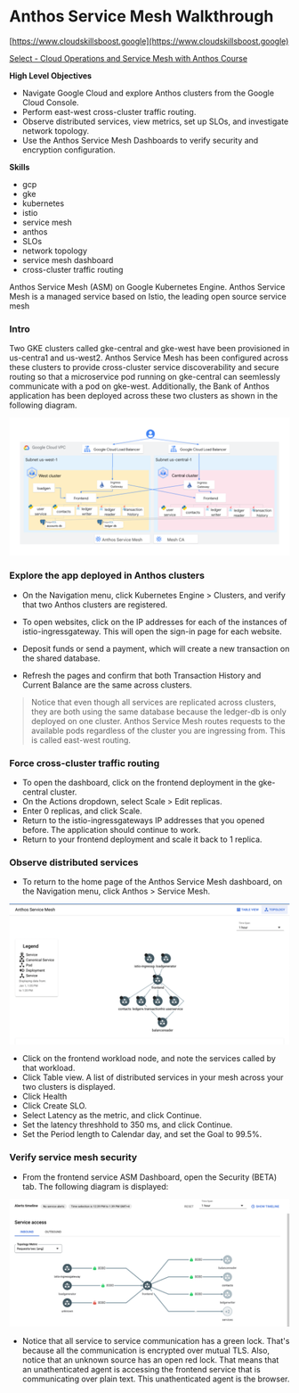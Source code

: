 #  Anthos Service Mesh Walkthrough

[https://www.cloudskillsboost.google](https://www.cloudskillsboost.google)

[Select - Cloud Operations and Service Mesh with Anthos Course](https://www.cloudskillsboost.google)

**High Level Objectives**
- Navigate Google Cloud and explore Anthos clusters from the Google Cloud Console.
- Perform east-west cross-cluster traffic routing.
- Observe distributed services, view metrics, set up SLOs, and investigate network topology.
- Use the Anthos Service Mesh Dashboards to verify security and encryption configuration.

**Skills**
- gcp
- gke
- kubernetes
- istio
- service mesh
- anthos
- SLOs
- network topology
- service mesh dashboard
- cross-cluster traffic routing


Anthos Service Mesh (ASM) on Google Kubernetes Engine. Anthos Service Mesh is a managed service based on Istio, the leading open source service mesh

### Intro

Two GKE clusters called gke-central and gke-west have been provisioned in us-centra1 and us-west2. Anthos Service Mesh has been configured across these clusters to provide cross-cluster service discoverability and secure routing so that a microservice pod running on gke-central can seemlessly communicate with a pod on gke-west. Additionally, the Bank of Anthos application has been deployed across these two clusters as shown in the following diagram.

![img.png](.images/arch-img.png)


### Explore the app deployed in Anthos clusters

- On the Navigation menu, click Kubernetes Engine > Clusters, and verify that two Anthos clusters are registered.

- To open websites, click on the IP addresses for each of the instances of istio-ingressgateway. This will open the sign-in page for each website.
- Deposit funds or send a payment, which will create a new transaction on the shared database.
- Refresh the pages and confirm that both Transaction History and Current Balance are the same across clusters.

> Notice that even though all services are replicated across clusters, they are both using the same database because the ledger-db is only deployed on one cluster. Anthos Service Mesh routes requests to the available pods regardless of the cluster you are ingressing from. This is called east-west routing.


###  Force cross-cluster traffic routing

- To open the dashboard, click on the frontend deployment in the gke-central cluster.
- On the Actions dropdown, select Scale > Edit replicas.
- Enter 0 replicas, and click Scale.
- Return to the istio-ingressgateways IP addresses that you opened before. The application should continue to work.
- Return to your frontend deployment and scale it back to 1 replica.

### Observe distributed services

- To return to the home page of the Anthos Service Mesh dashboard, on the Navigation menu, click Anthos > Service Mesh.

![img.png](.images/topology.png)

- Click on the frontend workload node, and note the services called by that workload.
- Click Table view. A list of distributed services in your mesh across your two clusters is displayed.
- Click Health
- Click Create SLO.
- Select Latency as the metric, and click Continue.
- Set the latency threshhold to 350 ms, and click Continue.
- Set the Period length to Calendar day, and set the Goal to 99.5%.

### Verify service mesh security

- From the frontend service ASM Dashboard, open the Security (BETA) tab. The following diagram is displayed:

![img.png](.images/security.png)


- Notice that all service to service communication has a green lock. That's because all the communication is encrypted over mutual TLS. Also, notice that an unknown source has an open red lock. That means that an unathenticated agent is accessing the frontend service that is communicating over plain text. This unathenticated agent is the browser.

